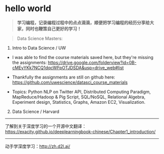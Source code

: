 # hello world
>**学习编程，记录编程过程中的点点滴滴，顺便把学习编程的经历分享给大家，同时也鞭策自己更好的学习！**

> Data Science Masters:
1. Intro to Data Science / UW

- I was able to find the course materials saved here, but they're missing the assignments:
https://drive.google.com/folderview?id=0B-cMEyYKk7NCQ1dqcWFpOTJDSDA&usp=drive_web#list

- Thankfully the assignments are still on github here:
https://github.com/uwescience/datasci_course_materials

- Topics: Python NLP on Twitter API, Distributed Computing Paradigm, MapReduce/Hadoop & Pig Script, SQL/NoSQL, Relational Algebra, Experiment design, Statistics, Graphs, Amazon EC2, Visualization.

2. Data Science / Harvard

-------------------------------------------

了解到关于深度学习的一个开源中文翻译：https://exacity.github.io/deeplearningbook-chinese/Chapter1_introduction/

------------------------------------------
动手学深度学习：http://zh.d2l.ai/
